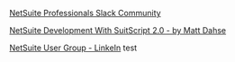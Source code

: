 


[NetSuite Professionals Slack Community](http://netsuiteprofessionals.com/)

[NetSuite Development With SuitScript 2.0 - by Matt Dahse](https://leanpub.com/netsuitedevelopment)

[NetSuite User Group - LinkeIn](https://www.linkedin.com/groups/75432/)
test